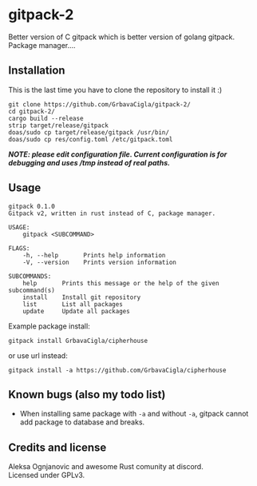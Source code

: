 # gitpack-2
Better version of C gitpack which is better version of golang gitpack. Package manager....

## Installation

This is the last time you have to clone the repository to install it :)
```
git clone https://github.com/GrbavaCigla/gitpack-2/
cd gitpack-2/
cargo build --release
strip target/release/gitpack
doas/sudo cp target/release/gitpack /usr/bin/
doas/sudo cp res/config.toml /etc/gitpack.toml
```
_**NOTE: please edit configuration file. Current configuration is for debugging and uses /tmp instead of real paths.**_

## Usage
```
gitpack 0.1.0
Gitpack v2, written in rust instead of C, package manager.

USAGE:
    gitpack <SUBCOMMAND>

FLAGS:
    -h, --help       Prints help information
    -V, --version    Prints version information

SUBCOMMANDS:
    help       Prints this message or the help of the given subcommand(s)
    install    Install git repository
    list       List all packages
    update     Update all packages
```
Example package install:
```
gitpack install GrbavaCigla/cipherhouse
```
or use url instead:
```
gitpack install -a https://github.com/GrbavaCigla/cipherhouse
```

## Known bugs (also my todo list)
- When installing same package with `-a` and without `-a`, gitpack cannot add package to database and breaks.

## Credits and license
Aleksa Ognjanovic and awesome Rust comunity at discord.  
Licensed under GPLv3.

